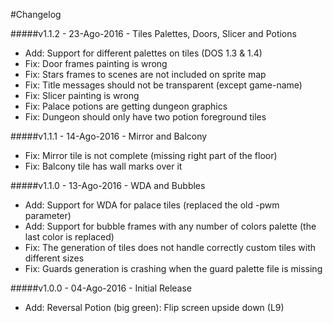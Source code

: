 #Changelog

#####v1.1.2 - 23-Ago-2016 - Tiles Palettes, Doors, Slicer and Potions
* Add: Support for different palettes on tiles (DOS 1.3 & 1.4)
* Fix: Door frames painting is wrong
* Fix: Stars frames to scenes are not included on sprite map
* Fix: Title messages should not be transparent (except game-name)
* Fix: Slicer painting is wrong
* Fix: Palace potions are getting dungeon graphics
* Fix: Dungeon should only have two potion foreground tiles

#####v1.1.1 - 14-Ago-2016 - Mirror and Balcony
* Fix: Mirror tile is not complete (missing right part of the floor)
* Fix: Balcony tile has wall marks over it

#####v1.1.0 - 13-Ago-2016 - WDA and Bubbles
* Add: Support for WDA for palace tiles (replaced the old -pwm parameter)
* Add: Support for bubble frames with any number of colors palette (the last color is replaced)
* Fix: The generation of tiles does not handle correctly custom tiles with different sizes
* Fix: Guards generation is crashing when the guard palette file is missing

#####v1.0.0 - 04-Ago-2016 - Initial Release
* Add: Reversal Potion (big green): Flip screen upside down (L9)
